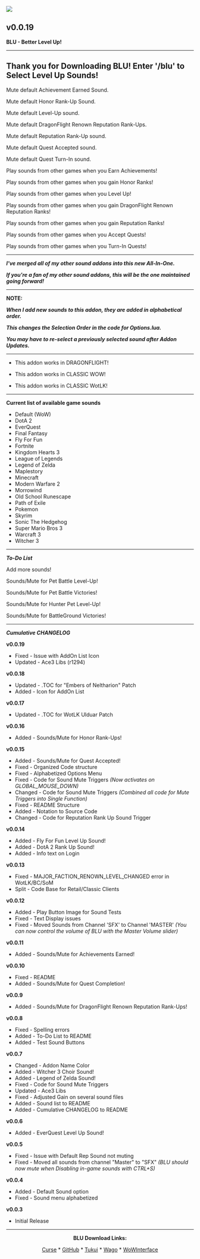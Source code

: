 [![](https://img.shields.io/static/v1?label=Donate&message=CashApp&color=brightgreen)](https://bit.ly/3fyxxSU)

v0.0.19
------------------------------

**BLU - Better Level Up!**

------------------------------
**Thank you for Downloading BLU! Enter '/blu' to Select Level Up Sounds!**
------------------------------

Mute default Achievement Earned Sound.

Mute default Honor Rank-Up Sound.

Mute default Level-Up sound.

Mute default DragonFlight Renown Reputation Rank-Ups.

Mute default Reputation Rank-Up sound.

Mute default Quest Accepted sound.

Mute default Quest Turn-In sound.

Play sounds from other games when you Earn Achievements!

Play sounds from other games when you gain Honor Ranks!

Play sounds from other games when you Level Up!

Play sounds from other games when you gain DragonFlight Renown Reputation Ranks!

Play sounds from other games when you gain Reputation Ranks!

Play sounds from other games when you Accept Quests!

Play sounds from other games when you Turn-In Quests!


------------------------------

***I've merged all of my other sound addons into this new All-In-One.***

***If you're a fan of my other sound addons, this will be the one maintained going forward!***

------------------------------

**NOTE:**

***When I add new sounds to this addon, they are added in alphabetical order.***

***This changes the Selection Order in the code for Options.lua.***

***You may have to re-select a previously selected sound after Addon Updates.***

------------------------------

- This addon works in DRAGONFLIGHT!

- This addon works in CLASSIC WOW!

- This addon works in CLASSIC WotLK!

------------------------------

**Current list of available game sounds**
- Default (WoW)
- DotA 2
- EverQuest
- Final Fantasy
- Fly For Fun
- Fortnite
- Kingdom Hearts 3
- League of Legends
- Legend of Zelda
- Maplestory
- Minecraft
- Modern Warfare 2
- Morrowind
- Old School Runescape
- Path of Exile
- Pokemon
- Skyrim
- Sonic The Hedgehog
- Super Mario Bros 3
- Warcraft 3
- Witcher 3

------------------------------

***To-Do List***


Add more sounds!

Sounds/Mute for Pet Battle Level-Up!

Sounds/Mute for Pet Battle Victories!

Sounds/Mute for Hunter Pet Level-Up!

Sounds/Mute for BattleGround Victories!

------------------------------

***Cumulative CHANGELOG***

**v0.0.19**
- Fixed   - Issue with AddOn List Icon
- Updated - Ace3 Libs (r1294)

**v0.0.18**
- Updated - .TOC for "Embers of Neltharion" Patch
- Added   - Icon for AddOn List

**v0.0.17**
- Updated - .TOC for WotLK Ulduar Patch

**v0.0.16**
- Added   - Sounds/Mute for Honor Rank-Ups!

**v0.0.15**
- Added   - Sounds/Mute for Quest Accepted!
- Fixed   - Organized Code structure
- Fixed   - Alphabetized Options Menu
- Fixed   - Code for Sound Mute Triggers
          *(Now activates on GLOBAL_MOUSE_DOWN)*
- Changed - Code for Sound Mute Triggers
          *(Combined all code for Mute Triggers into Single Function)*
- Fixed   - README Structure
- Added   - Notation to Source Code
- Changed - Code for Reputation Rank Up Sound Trigger


**v0.0.14**
- Added   - Fly For Fun Level Up Sound!
- Added   - DotA 2 Rank Up Sound!
- Added   - Info text on Login

**v0.0.13**
- Fixed   - MAJOR_FACTION_RENOWN_LEVEL_CHANGED error in WotLK/BC/SoM
- Split   - Code Base for Retail/Classic Clients

**v0.0.12**
- Added   - Play Button Image for Sound Tests
- Fixed   - Text Display issues
- Fixed   - Moved Sounds from Channel 'SFX' to Channel 'MASTER'
          *(You can now control the volume of BLU with the Master Volume slider)*

**v0.0.11**
- Added   - Sounds/Mute for Achievements Earned!

**v0.0.10**
- Fixed   - README
- Added   - Sounds/Mute for Quest Completion!

**v0.0.9**
- Added   - Sounds/Mute for DragonFlight Renown Reputation Rank-Ups!

**v0.0.8**
- Fixed   - Spelling errors
- Added   - To-Do List to README
- Added   - Test Sound Buttons

**v0.0.7**
- Changed - Addon Name Color
- Added   - Witcher 3 Choir Sound!
- Added   - Legend of Zelda Sound!
- Fixed   - Code for Sound Mute Triggers
- Updated - Ace3 Libs
- Fixed   - Adjusted Gain on several sound files
- Added   - Sound list to README
- Added   - Cumulative CHANGELOG to README

**v0.0.6**
- Added - EverQuest Level Up Sound!

**v0.0.5**
- Fixed - Issue with Default Rep Sound not muting
- Fixed - Moved all sounds from channel "Master" to "SFX"
          *(BLU should now mute when Disabling in-game sounds with CTRL+S)*

**v0.0.4**
- Added   - Default Sound option
- Fixed   - Sound menu alphabetized

**v0.0.3**
- Initial Release

------------------------------

<div align="center">

**BLU Download Links:**

[Curse](https://www.curseforge.com/wow/addons/blu-better-level-up "This link takes you to the Curseforge.com website, you may download it here and help support the developers.") * [GitHub](https://github.com/donniedice/BLU "This link takes you to the GitHub.com website, you may download it here.") * [Tukui](https://www.tukui.org/addons.php?id=257 "This link takes you to the Tukui.org website, you may download it here.") * [Wago](https://addons.wago.io/addons/blu "This link takes you to the Wago.io website, you may download it here and help support the developers.") * [WoWInterface](https://www.wowinterface.com/downloads/info26465-BLU-BetterLevelUp.html "This link takes you to the WoWInterface.com website, you may download it here.")

</div>
